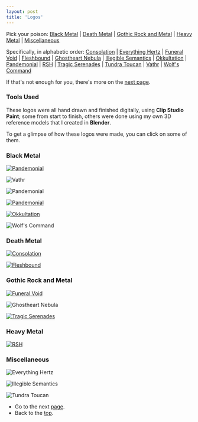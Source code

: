 ```yaml
---
layout: post
title: 'Logos'
---
```

<!--
[<img src="..\assets\img\projects\Thumbnails\fleshbound.jpg" alt="Fleshbound" width=200 >](/FLESHBOUND/)
[<img src="..\assets\img\projects\Thumbnails\funeralvoid.jpg" alt="Fleshbound" width=200 >](/FUNERALVOID/)
[<img src="..\assets\img\projects\Thumbnails\okkultation.jpg" alt="Okkultation" width=200 >](/OKKULTATION/)
[<img src="..\assets\img\projects\Thumbnails\pandemonial.jpg" alt="Pandemonial" width=200 >](/PANDEMONIAL/)
[<img src="..\assets\img\projects\Thumbnails\tragicserenades.jpg" alt="Tragic Serenades" width=200 >](/TRAGICSERENADES/)
[<img src="..\assets\img\projects\Thumbnails\vathr.jpg" alt="Vathr" width=200 >](/VATHR/)
-->


<!--

![Vathr](..\assets\img\projects\proj-3\vathr.jpg)
![Vathr](..\assets\img\projects\proj-3\vathrwingless.jpg)
![Vinterbris](..\assets\img\projects\proj-3\vinterbris.png)



[<img src="..\assets\img\projects\proj-3\pandemonialxs1.jpg" alt="Intero" width=400 >](/PANDEMONIAL/)
[<img src="..\assets\img\projects\proj-3\Okkultation1.jpg" alt="Okkultation" width=400 >](/OKKULTATION/)
[<img src="..\assets\img\projects\proj-3\TragicSerenades1.jpg" alt="Funeral Void" width=400 >](/TRAGICSERENADES/)
<img src="..\assets\img\projects\proj-3\WolfsCommand1.jpg" alt="Wolf's Command" width=400 >
-->

<!--
[<img src="..\assets\img\projects\proj-3\vathr2.jpg)" alt="Vathr">](/VATHR/)

[<img src="..\assets\img\projects\proj-3\vathr1.jpg)" alt="Vathr">](/VATHR/)
-->

<a name="top"></a> 
Pick your poison: [Black Metal](#black) | [Death Metal](#death) | [Gothic Rock and Metal](#gothic) | [Heavy Metal](#heavy) | [Miscellaneous](#miscellaneous)

<a name="alphabetic"></a> 
Specifically, in alphabetic order: [Consolation](#consolation) | [Everything Hertz](#hertz) | [Funeral Void](#funeralvoid) | [Fleshbound](#fleshbound) | [Ghostheart Nebula](#ghostheart) | [Illegible Semantics](#illegiblesemantics) | [Okkultation](#okkultation) | [Pandemonial](#pandemonial) | [RSH](#rsh) | [Tragic Serenades](#tragicserenades) | [Tundra Toucan](#toucan) | [Vathr](#vathr) | [Wolf's Command](#wolfscommand)


If that's not enough for you, there's more on the [next page](../projects/proj-9).



### Tools Used
These logos were all hand drawn and finished digitally, using **Clip Studio Paint**; some from start to finish, others were done using my own 3D reference models that I created in **Blender**.

<!--
For some of these I created my own 3D reference models in **Blender**.
-->

To get a glimpse of how these logos were made, you can click on some of them.



<a name="black"></a> 
### Black Metal

<a name="vathr"></a> 
[<img src="..\assets\img\projects\proj-3\vathr1.jpg" alt="Pandemonial">](/VATHR/)

![Vathr](..\assets\img\projects\proj-3\vathr2.jpg)


<a name="pandemonial"></a> 
![Pandemonial](..\assets\img\projects\proj-3\pandemonial_definitive.jpg)

[<img src="..\assets\img\projects\proj-3\pandemonialxs.jpg" alt="Pandemonial">](/PANDEMONIAL/)


<a name="okkultation"></a> 
[<img src="..\assets\img\projects\proj-3\Okkultation.jpg" alt="Okkultation">](/OKKULTATION/)


<a name="wolfscommand"></a> 
![Wolf's Command](..\assets\img\projects\proj-3\WolfsCommand.jpg)

<!--
![Wraakzucht](..\assets\img\projects\proj-3\Wraakzucht.jpg)
-->

<a name="death"></a> 
### Death Metal

<a name="consolation"></a> 
[<img src="..\assets\img\projects\proj-3\consolation.png" alt="Consolation">](/CONSOLATION/)


<a name="fleshbound"></a> 
[<img src="..\assets\img\projects\proj-3\fleshbound.jpg" alt="Fleshbound">](/FLESHBOUND/)


<!--
![Dauthuz](..\assets\img\projects\proj-3\Dauthuz.jpg)
-->
<a name="gothic"></a> 
### Gothic Rock and Metal

<a name="funeralvoid"></a> 
[<img src="..\assets\img\projects\proj-3\FuneralVoid.jpg" alt="Funeral Void">](/FUNERALVOID/)


<a name="ghostheart"></a> 
![Ghostheart Nebula](..\assets\img\projects\proj-3\GhostheartNebula.jpg)


<a name="tragicserenades"></a> 
[<img src="..\assets\img\projects\proj-3\TragicSerenades.jpg" alt="Tragic Serenades">](/TRAGICSERENADES/)

<!--
### Illegible Semantics (and Related Logos)

![Illegible Semantics](..\assets\img\projects\proj-3\Illegible.jpg)


![Sharpness](..\assets\img\projects\proj-3\sharpness3.jpg)


![Visceral Encoding](..\assets\img\projects\proj-3\Visceral.jpg)
-->


<a name="heavy"></a> 
### Heavy Metal

<a name="rsh"></a> 
[<img src="..\assets\img\projects\proj-3\rshmetal.png" alt="RSH">](/RSH/)


<a name="miscellaneous"></a> 
### Miscellaneous

<a name="hertz"></a> 
![Everything Hertz](..\assets\img\projects\proj-3\everything.jpg)


<a name="illegiblesemantics"></a> 
![Illegible Semantics](..\assets\img\projects\proj-3\Illegible.jpg)


<a name="toucan"></a> 
![Tundra Toucan](..\assets\img\projects\proj-3\toucan2.png)

<!--
<a name="obeah"></a> 
![Obeah](..\assets\img\projects\proj-3\Obeah.jpg)
-->

- Go to the next [page](../projects/proj-9).
- Back to the [top](#top).



<!--


In order of appearance:
- Pandemonial
- Okkultation
- Funeral Void @[Bandcamp](https://fvneralvoid.bandcamp.com/)
- Tragic Serenades
- Wolf's Command
- Wraakzucht 333
- Ghostheart Nebula @[Bandcamp](https://ghostheartnebula.bandcamp.com/)
- Dauthuz<sup>1</sup>
- Illegible Semantics<sup>2</sup>
- Visceral Encoding<sup>2</sup>
- Tundra Toucan<sup>3</sup>
- Obeah<sup>4</sup> 
##### [1] Done in ArtRage.
##### [1] These two were made for a paper that will be submitted to a conference for publication.
##### [2] This one I made for myself.
##### [3] A conceptual redesign of friend's band logo.

[^1]: These two were made for a paper that will be submitted to a conference for publication.
[^2]: This one I made for myself.
-->